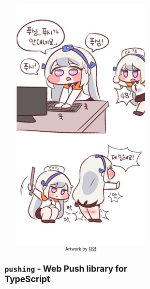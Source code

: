 <figure align="center">
<img src="./.github/assets/pushing.jpg" alt="푸싱이 안되네요..." />
<figcaption>Artwork by <a href="https://www.pixiv.net/en/users/42399563">디얍</a></figcaption>
</figure>

# `pushing` - Web Push library for TypeScript


